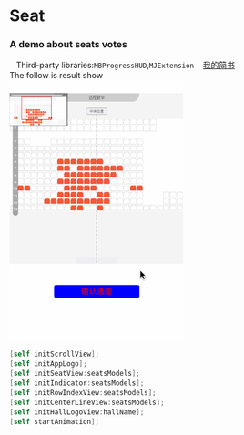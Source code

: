 # Seat
### A demo about seats votes<br>
    Third-party libraries:`MBProgressHUD`,`MJExtension`
    [我的简书](http://www.jianshu.com/u/848ae424944b)<br>
The follow is result show<br>
![](https://github.com/itclimb/Seat/raw/master/Seat/seat1.gif)
```objective-C
[self initScrollView];
[self initAppLogo];
[self initSeatView:seatsModels];
[self initIndicator:seatsModels];
[self initRowIndexView:seatsModels];
[self initCenterLineView:seatsModels];
[self initHallLogoView:hallName];
[self startAnimation];
```
    
    
